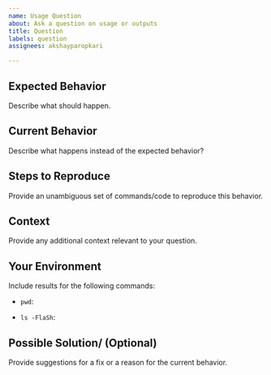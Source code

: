 ```yaml
---
name: Usage Question
about: Ask a question on usage or outputs
title: Question
labels: question
assignees: akshayparopkari

---
```


<!--- Provide a general summary of the issue in the title above -->

## Expected Behavior
Describe what should happen.

## Current Behavior
Describe what happens instead of the expected behavior?

## Steps to Reproduce
Provide an unambiguous set of commands/code to reproduce this behavior.

## Context
Provide any additional context relevant to your question.

## Your Environment
Include results for the following commands:

* `pwd`:

* `ls -FlaSh`:

## Possible Solution/ (Optional)
Provide suggestions for a fix or a reason for the current behavior.
